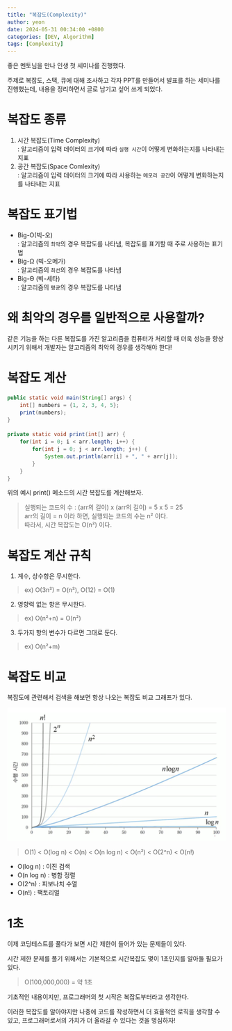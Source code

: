 ```yaml
---
title: "복잡도(Complexity)"
author: yeon
date: 2024-05-31 00:34:00 +0800
categories: [DEV, Algorithm]
tags: [Complexity]
---
```


좋은 멘토님을 만나 인생 첫 세미나를 진행했다.

주제로 복잡도, 스택, 큐에 대해 조사하고 각자 PPT를 만들어서 발표를 하는 세미나를 진행했는데, 내용을 정리하면서 글로 남기고 싶어 쓰게 되었다.

# 복잡도 종류
1. 시간 복잡도(Time Complexity)   
: 알고리즘이 입력 데이터의 크기에 따라 `실행 시간`이 어떻게 변화하는지를 나타내는 지표
2. 공간 복잡도(Space Comlexity)   
: 알고리즘이 입력 데이터의 크기에 따라 사용하는 `메모리 공간`이 어떻게 변화하는지를 나타내는 지표

# 복잡도 표기법
- Big-O(빅-오)   
: 알고리즘의 `최악`의 경우 복잡도를 나타냄, 복잡도를 표기할 때 주로 사용하는 표기법
- Big-Ω (빅-오메가)   
: 알고리즘의 `최선`의 경우 복잡도를 나타냄
- Big-Θ (빅-세타)   
: 알고리즘의 `평균`의 경우 복잡도를 나타냄

# 왜 최악의 경우를 일반적으로 사용할까?
같은 기능을 하는 다른 복잡도를 가진 알고리즘을 컴퓨터가 처리할 때 더욱 성능을 향상시키기 위해서 개발자는 알고리즘의 최악의 경우를 생각해야 한다!

# 복잡도 계산
```java
public static void main(String[] args) {
	int[] numbers = {1, 2, 3, 4, 5};
    print(numbers);
}

private static void print(int[] arr) {
	for(int i = 0; i < arr.length; i++) {
    	for(int j = 0; j < arr.length; j++) {
        	System.out.println(arr[i] + ", " + arr[j]);
        }
    }
}
```
위의 예시 print() 메소드의 시간 복잡도를 계산해보자.

> 실행되는 코드의 수 : (arr의 길이) x (arr의 길이) = 5 x 5 = 25   
arr의 길이 = n 이라 하면, 실행되는 코드의 수는 n² 이다.   
따라서, 시간 복잡도는 O(n²) 이다.

# 복잡도 계산 규칙
1. 계수, 상수항은 무시한다.
> ex) O(3n²) = O(n²), O(12) = O(1)

2. 영향력 없는 항은 무시한다.
> ex) O(n²+n) = O(n²)

3. 두가지 항의 변수가 다르면 그대로 둔다.
> ex) O(n²+m)

# 복잡도 비교
복잡도에 관련해서 검색을 해보면 항상 나오는 복잡도 비교 그래프가 있다.

![복잡도 비교 그래프](/assets/img/Complexity/Complexity1.png)

> O(1) < O(log n)  < O(n) < O(n log n) < O(n²) < O(2^n) < O(n!)

- O(log n) : 이진 검색
- O(n log n) : 병합 정렬
- O(2^n) : 피보나치 수열
- O(n!) : 팩토리얼

# 1초
이제 코딩테스트를 풀다가 보면 시간 제한이 들어가 있는 문제들이 있다.

시간 제한 문제를 풀기 위해서는 기본적으로 시간복잡도 몇이 1초인지를 알아둘 필요가 있다.

> O(100,000,000) = 약 1초

기초적인 내용이지만, 프로그래머의 첫 시작은 복잡도부터라고 생각한다.

이러한 복잡도를 알아야지만 나중에 코드를 작성하면서 더 효율적인 로직을 생각할 수 있고, 프로그래머로서의 가치가 더 올라갈 수 있다는 것을 명심하자!
